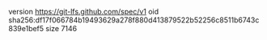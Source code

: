 version https://git-lfs.github.com/spec/v1
oid sha256:df17f066784b19493629a278f880d413879522b52256c8511b6743c839e1bef5
size 7146
